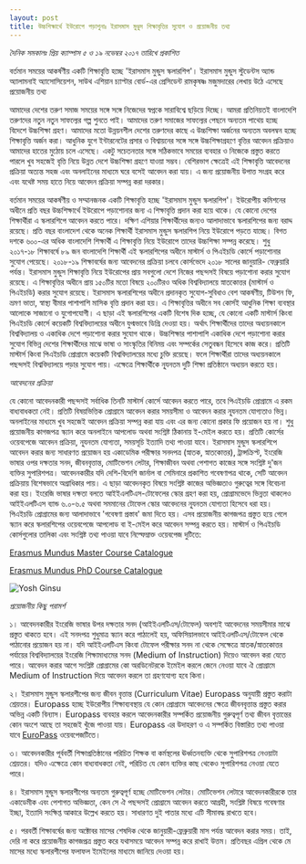 ```yaml
---
layout: post
title: উচ্চশিক্ষার্থে ইউরোপে পড়াশুনাঃ ইরাসমাস মুণ্ডুস শিক্ষাবৃত্তির সুযোগ ও প্রয়োজনীয় তথ্য
---
```

*দৈনিক সমকালঃ প্রিয় ক্যাম্পাস ৫ ও ১৯ নভেম্বর ২০১৭ তারিখে প্রকাশিত*

বর্তমান সময়ের আকর্ষণীয় একটি শিক্ষাবৃত্তি হচ্ছে 'ইরাসমাস মুন্ডুস স্কলারশিপ'। ইরাসমাস মুন্ডুস স্টুডেন্টস অ্যান্ড অ্যালামনাই অ্যাসোসিয়েশন, সাউথ এশিয়ান চ্যাপ্টার বোর্ড-এর প্রেসিডেন্ট রামকৃষষ্ণ মজুমদারের লেখায় উঠে এসেছে প্রয়োজনীয় তথ্য

আমাদের দেশের তরুণ সমাজ সময়ের সঙ্গে সঙ্গে নিজেদের স্বপ্নকে সারাবিশ্বে ছড়িয়ে দিচ্ছে। আমরা প্রতিনিয়তই বাংলাদেশি তরুণদের নতুন নতুন সাফল্যের গল্প শুনতে পাই। আমাদের তরুণ সমাজের সাফল্যের পেছনে অন্যতম পাথেয় হচ্ছে বিদেশে উচ্চশিক্ষা গ্রহণ। আমাদের মতো উন্নয়নশীল দেশের তরুণদের কাছে এ উচ্চশিক্ষা অর্জনের অন্যতম অবলম্বন হচ্ছে শিক্ষাবৃত্তি অর্জন করা। আধুনিক যুগে ইন্টারনেটের প্রসার ও বিশ্বায়নের সঙ্গে সঙ্গে উচ্চশিক্ষাগ্রহণে বৃত্তির আবেদন প্রক্রিয়াও আমাদের হাতের মুঠোয় চলে এসেছে। একটু সচেতনতার সঙ্গে সঠিকভাবে সময়ের ব্যবহার ও নিজেকে প্রস্তুত করতে পারলে খুব সহজেই বৃত্তি নিয়ে উন্নত দেশে উচ্চশিক্ষা গ্রহণে যাওয়া সম্ভব। বেশিরভাগ ক্ষেত্রেই এই শিক্ষাবৃত্তি আবেদনের প্রক্রিয়া অত্যন্ত সহজ এবং অনলাইনের মাধ্যমে ঘরে বসেই আবেদন করা যায়। এ জন্য প্রয়োজনীয় উপাত্ত সংগ্রহ করে এবং যথেষ্ট সময় হাতে নিয়ে আবেদন প্রক্রিয়া সম্পন্ন করা দরকার।

বর্তমান সময়ের আকর্ষণীয় ও সম্মানজনক একটি শিক্ষাবৃত্তি হচ্ছে 'ইরাসমাস মুন্ডুস স্কলারশিপ'। ইউরোপীয় কমিশনের অধীনে প্রতি বছর উচ্চশিক্ষার্থে ইউরোপে পড়াশোনার জন্য এ শিক্ষাবৃত্তি প্রদান করা হয়ে থাকে। 
যে কোনো দেশের শিক্ষার্থীরা এ স্কলারশিপে আবেদন করতে পারে। দক্ষিণ এশিয়ার শিক্ষার্থীদের জন্যও আলাদাভাবে স্কলারশিপের জন্য বরাদ্দ রয়েছে। প্রতি বছর বাংলাদেশ থেকে অনেক শিক্ষার্থী ইরাসমাস মুন্ডুস স্কলারশিপ নিয়ে ইউরোপে পড়তে যাচ্ছে। বিগত দশকে ৬০০-এর অধিক বাংলাদেশি শিক্ষার্থী এ শিক্ষাবৃত্তি নিয়ে ইউরোপে তাদের উচ্চশিক্ষা সম্পন্ন করেছে। শুধু ২০১৭-১৮ শিক্ষাবর্ষে ৮৯ জন বাংলাদেশি শিক্ষার্থী এই স্কলারশিপের অধীনে মাস্টার্স ও পিএইচডি কোর্সে পড়াশোনার সুযোগ পেয়েছে। ২০১৮-১৯ শিক্ষাবর্ষের জন্য আবেদনের প্রক্রিয়া চলবে কোর্সভেদে ২০১৮ সালের জানুয়ারি- ফেব্রুয়ারি পর্যন্ত। ইরাসমাস মুন্ডুস শিক্ষাবৃত্তি নিয়ে ইউরোপের প্রায় সবগুলো দেশে নিজের পছন্দসই বিষয়ে পড়াশোনা করার সুযোগ রয়েছে। এ শিক্ষাবৃত্তির অধীনে প্রায় ১৫০টির মতো বিষয়ে ২০০টিরও অধিক বিশ্ববিদ্যালয়ে স্নাতকোত্তর (মাস্টার্স ও পিএইচডি) করার সুযোগ রয়েছে। ইরাসমাস স্কলারশিপের অধীনে প্রদানকৃত সুযোগ-সুবিধাও বেশ আকর্ষণীয়, টিউশন ফি, ভ্রমণ ভাতা, স্বাস্থ্য বীমার পাশাপাশি মাসিক বৃত্তি প্রদান করা হয়। এ শিক্ষাবৃত্তির অধীনে সব কোর্সই আধুনিক শিক্ষা ব্যবস্থার আলোকে সাজানো ও যুগোপযোগী। এ ছাড়া এই স্কলারশিপের একটি বিশেষ দিক হচ্ছে, যে কোনো একটি মাস্টার্স কিংবা পিএইচডি কোর্সে কয়েকটি বিশ্ববিদ্যালয়ের অধীনে যুগ্মভাবে ডিগ্রি দেওয়া হয়। অর্থাৎ শিক্ষার্থীদের তাদের অধ্যয়নকালে বিশ্ববিদ্যালয় ও একাধিক দেশে পড়াশোনা করার সুযোগ থাকে। উচ্চশিক্ষার পাশাপাশি একাধিক দেশে পড়াশোনা করার সুযোগ বিভিন্ন দেশের শিক্ষার্থীদের মাঝে ভাষা ও সাংস্কৃতির বিনিময় এবং সম্পর্কের সেতুবন্ধন হিসেবে কাজ করে। প্রতিটি মাস্টার্স কিংবা পিএইচডি প্রোগ্রামে কয়েকটি বিশ্ববিদ্যালয়ের মধ্যে চুক্তি রয়েছে। ফলে শিক্ষার্থীরা তাদের অধ্যয়নকালে পছন্দসই বিশ্ববিদ্যালয়ে পড়ার সুযোগ পায়। এক্ষেত্রে শিক্ষার্থীকে নূ্যনতম দুটি শিক্ষা প্রতিষ্ঠানে অধ্যয়ন করতে হয়। 

*আবেদনের প্রক্রিয়া*

যে কোনো আবেদনকারী পছন্দসই সর্বাধিক তিনটি মাস্টার্স কোর্সে আবেদন করতে পারে, তবে পিএইচডি প্রোগ্রামে এ রকম বাধ্যবাধকতা নেই। প্রতিটি বিষয়ভিত্তিক প্রোগ্রামে আবেদন করার সময়সীমা ও আবেদন করার নূ্যনতম যোগ্যতাও ভিন্ন। অনলাইনের মাধ্যমে খুব সহজেই আবেদন প্রক্রিয়া সম্পন্ন করা যায় এবং এর জন্য কোনো প্রকার ফি প্রয়োজন হয় না। শুধু প্রয়োজনীয় কাগজপত্র স্ক্যান করে অনলাইনে আপলোড অথবা সংশ্নিষ্ট ঠিকানায় ই-মেইল করতে হয়। প্রতিটি কোর্সের ওয়েবপেজে আবেদন প্রক্রিয়া, নূ্যনতম যোগ্যতা, সময়সূচি ইত্যাদি তথ্য পাওয়া যাবে। 
ইরাসমাস মুন্ডুস স্কলারশিপে আবেদন করার জন্য সাধারণত প্রয়োজন হয় একাডেমিক পরীক্ষার সনদপত্র (স্নাতক, স্নাতকোত্তর), ট্রান্সক্রিপ্ট, ইংরেজি ভাষার ওপর দক্ষতার সনদ, জীবনবৃত্তান্ত, মোটিভেশন লেটার, শিক্ষাজীবন অথবা পেশাগত কাজের সঙ্গে সংশ্নিষ্ট দু'জন ব্যক্তির সুপারিশপত্র। আবেদনকারীর যদি দেশি-বিদেশি জার্নাল বা সেমিনারে প্রকাশিত গবেষণাপত্র থাকে, সেটি আবেদন প্রক্রিয়ায় বিশেষভাবে অগ্রাধিকার পায়। এ ছাড়া আবেদনকৃত বিষয়ে সংশ্নিষ্ট কাজের অভিজ্ঞতাও গুরুত্বের সঙ্গে বিবেচনা করা হয়। ইংরেজি ভাষার দক্ষতা বলতে আইইএলটিএস-টোফেলের স্কোর গ্রহণ করা হয়, প্রোগ্রামভেদে ভিন্নতা থাকলেও আইইএলটিএস ব্যান্ড ৬.০-৬.৫ অথবা সমমানের টোফেল স্কোর আবেদনের নূ্যনতম যোগ্যতা হিসেবে ধরা হয়। পিএইচডি প্রোগ্রামের জন্য আলাদাভাবে 'গবেষণা প্রস্তাব' জমা দিতে হয়। এসব প্রয়োজনীয় কাগজপত্র প্রস্তুত হয়ে গেলে স্ক্যান করে স্কলারশিপের ওয়েবপেজে আপলোড বা ই-মেইল করে আবেদন সম্পন্ন করতে হয়। মাস্টার্স ও পিএইচডি কোর্সগুলোর তালিকা এবং সংশ্নিষ্ট তথ্য পাওয়া যাবে নিল্ফেম্নাক্ত ওয়েবপেজ দুটিতে:

[Erasmus Mundus Master Course Catalogue](https://eacea.ec.europa.eu/erasmus-plus/library/emjmd-catalogue_en)

[Erasmus Mundus PhD Course Catalogue](http://eacea.ec.europa.eu/erasmus_mundus/results_compendia/selected_projects_action_1_joint_doctorates_en.php)

![Yosh Ginsu]({{site.baseurl}}/assets/img/em.jpg)


*প্রয়োজনীয় কিছু পরামর্শ*

১। আবেদনকারীর ইংরেজি ভাষার উপর দক্ষতার সনদ (আইইএলটিএস/টোফেল) অবশ্যই আবেদনের সময়সীমার মাঝে প্রস্তুত থাকতে হবে। এই সনদপত্র শুধুমাত্র স্ক্যান করে পাঠালেই হয়, অফিসিয়ালভাবে আইইএলটিএস/টোফেল থেকে পাঠানোর প্রয়োজন হয় না। যদি আইইএলটিএস কিংবা টোফেল পরীক্ষার সনদ না থেকে সেক্ষেত্রে স্নাতক/স্নাতকোত্তর পর্যায়ের বিশ্ববিদ্যালয়ের ইংরেজি শিক্ষামাধ্যমের সনদ (Medium of Instruction) দিয়েও আবেদন করা যেতে পারে। আবেদন করার আগে সংশ্লিষ্ট প্রোগ্রামের কো অরডিনেটরকে ইমেইল করলে জেনে নেওয়া যাবে ঐ প্রোগ্রামে Medium of Instruction দিয়ে আবেদন করলে তা গ্রহণযোগ্য হবে কিনা। 

২। ইরাসমাস মুন্ডুস স্কলারশীপের জন্য জীবন বৃত্তান্ত (Curriculum Vitae) Europass অনুযায়ী প্রস্তুত করাটা শ্রেয়তর। Europass হচ্ছে ইউরোপীয় শিক্ষাব্যবস্থায় যে কোন প্রোগ্রামে আবেদনের ক্ষেত্রে জীবনবৃত্তান্ত প্রস্তুত করার অভিন্ন একটি বিন্যাস। Europass ব্যবহার করলে আবেদনকারীর সম্পর্কিত প্রয়োজনীয় গুরুত্বপূর্ণ তথ্য জীবন বৃত্তান্তের কোন অংশে আছে তা সহজেই খুঁজে পাওয়া যায়। Europass এর উদাহরণ ও এ সম্পর্কিত বিস্তারিত তথ্য পাওয়া যাবে [EuroPass](http://europass.cedefop.europa.eu/en/home) ওয়েবপেজটিতে।

৩। আবেদনকারীর পূর্ববর্তী শিক্ষাপ্রতিষ্ঠানের পরিচিত শিক্ষক বা কর্মস্থলের ঊর্ধ্বতনব্যক্তি থেকে সুপারিশপত্র নেওয়াটা শ্রেয়তর। যদিও এক্ষেত্রে কোন বাধ্যবাধকতা নেই, পরিচিত যে কোন ব্যক্তির কাছ থেকেও সুপারিশপত্র নেওয়া যেতে পারে।

৪। ইরাসমাস মুন্ডুস স্কলারশীপের অন্যতম গুরুত্বপূর্ণ হচ্ছে মোটিভেশন লেটার। মোটিভেশন লেটারে আবেদনকারীরকে তার একাডেমীক এবং পেশাগত অভিজ্ঞতা, কেন সে ঐ পছন্দসই প্রোগ্রামে আবেদন করতে আগ্রহী, সংশ্লিষ্ট বিষয়ে গবেষণার ইচ্ছা, ইত্যাদি সংক্ষিপ্ত আকারে উল্লেখ করতে হয়। সাধারণত দুই পাতার মধ্যে এটি সীমাবদ্ধ রাখতে হবে।

৫। পরবর্তী শিক্ষাবর্ষের জন্য অক্টোবর মাসের শেষদিক থেকে জানুয়ারী-ফ্রেব্রুয়ারী মাস পর্যন্ত আবেদন করার সময়। তাই, দেরি না করে প্রয়োজনীয় কাগজপ্রত্র প্রস্তুত করে যথাসময়ে আবেদন সম্পন্ন করে রাখাই উত্তম। প্রতিবছর এপ্রিল থেকে মে মাসের  মধ্যে স্কলারশীপের ফলাফল ইমেইলের মাধ্যমে জানিয়ে দেওয়া হয়।
